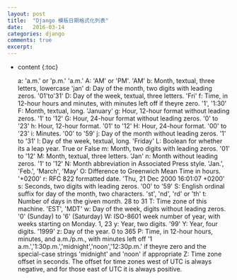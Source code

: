 ```yaml
---
layout: post
title:  "Django 模板日期格式化列表"
date:   2016-03-14
categories: django
comments: true
excerpt: 
---
```


* content
{:toc}

    a: 'a.m.' or 'p.m.'                                                                    'a.m.'
    A: 'AM' or 'PM'.                                                                       'AM'
    b: Month, textual, three letters, lowercase                                            'jan'
    d: Day of the month, two digits with leading zeros.                                    '01'to'31'
    D: Day of the week, textual, three letters.                                            'Fri'
    f: Time, in 12-hour hours and minutes, with minutes left off if theyre zero.           '1', '1:30'
    F: Month, textual, long.                                                               'January'
    g: Hour, 12-hour format without leading zeros.                                         '1' to '12'
    G: Hour, 24-hour format without leading zeros.                                         '0' to '23'
    h: Hour, 12-hour format.                                                               '01' to '12'
    H: Hour, 24-hour format.                                                               '00' to '23'
    i: Minutes.                                                                            '00' to '59'
    j: Day of the month without leading zeros.                                             '1' to '31'
    l: Day of the week, textual, long.                                                     'Friday'
    L: Boolean for whether its a leap year.                                                True or False
    m: Month, two digits with leading zeros.                                               '01' to '12'
    M: Month, textual, three letters.                                                      'Jan'
    n: Month without leading zeros.                                                        '1' to '12'
    N: Month abbreviation in Associated Press style.                                       'Jan.', 'Feb.', 'March', 'May'
    O: Difference to Greenwich Mean Time in hours.                                         '+0200'
    r: RFC 822 formatted date.                                                             'Thu, 21 Dec 2000 16:01:07 +0200'
    s: Seconds, two digits with leading zeros.                                             '00' to '59'
    S: English ordinal suffix for day of the month, two characters.                        'st', 'nd', 'rd' or 'th'
    t: Number of days in the given month.                                                  28 to 31
    T: Time zone of this machine.                                                          'EST', 'MDT'
    w: Day of the week, digits without leading zeros.                                      '0' (Sunday) to '6' (Saturday)
    W: ISO-8601 week number of year, with weeks starting on Monday.                        1, 23
    y: Year, two digits.                                                                   '99'
    Y: Year, four digits.                                                                  '1999'
    z: Day of the year.                                                                    0 to 365
    P: Time, in 12-hour hours, minutes, and a.m./p.m., with minutes left off               '1 a.m.','1:30p.m.','midnight','noon','12:30p.m.'
       if theyre zero and the special-case strings 'midnight' and 'noon' if appropriate
    Z: Time zone offset in seconds. The offset for time zones west of UTC is always negative, and for those east of UTC it is always positive.
